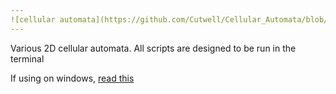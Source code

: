 ```yaml
---
![cellular automata](https://github.com/Cutwell/Cellular_Automata/blob/master/ca_logo.png?raw=true "cellular automata")
---
```


Various 2D cellular automata. All scripts are designed to be run in the terminal

If using on windows, [read this](https://superuser.com/questions/413073/windows-console-with-ansi-colors-handling/1050078#1050078)
